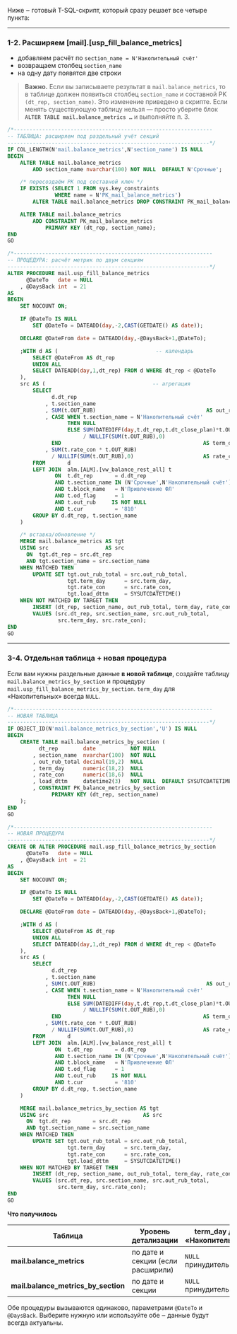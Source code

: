 Ниже ‒ готовый T-SQL-скрипт, который сразу решает все четыре пункта:

---

### 1-2. Расширяем **\[mail].\[usp\_fill\_balance\_metrics]**

* добавляем расчёт по `section_name = N'Накопительный счёт'`
* возвращаем столбец `section_name`
* на одну дату появятся две строки

> **Важно.** Если вы записываете результат в `mail.balance_metrics`, то в таблице
> должен появиться столбец `section_name` и составной PK `(dt_rep, section_name)`.
> Это изменение приведено в скрипте.
> Если менять существующую таблицу нельзя — просто уберите
> блок **`ALTER TABLE mail.balance_metrics …`** и выполняйте п. 3.

```sql
/*---------------------------------------------------------------
-- ТАБЛИЦА: расширяем под раздельный учёт секций
----------------------------------------------------------------*/
IF COL_LENGTH(N'mail.balance_metrics',N'section_name') IS NULL
BEGIN
    ALTER TABLE mail.balance_metrics
        ADD section_name nvarchar(100) NOT NULL  DEFAULT N'Срочные';

    /* пересоздаём PK под составной ключ */
    IF EXISTS (SELECT 1 FROM sys.key_constraints 
               WHERE name = N'PK_mail_balance_metrics')
        ALTER TABLE mail.balance_metrics DROP CONSTRAINT PK_mail_balance_metrics;

    ALTER TABLE mail.balance_metrics
        ADD CONSTRAINT PK_mail_balance_metrics
            PRIMARY KEY (dt_rep, section_name);
END
GO

/*---------------------------------------------------------------
-- ПРОЦЕДУРА: расчёт метрик по двум секциям
----------------------------------------------------------------*/
ALTER PROCEDURE mail.usp_fill_balance_metrics
      @DateTo   date = NULL
    , @DaysBack int  = 21
AS
BEGIN
    SET NOCOUNT ON;

    IF @DateTo IS NULL
        SET @DateTo = DATEADD(day,-2,CAST(GETDATE() AS date));

    DECLARE @DateFrom date = DATEADD(day,-@DaysBack+1,@DateTo);

    ;WITH d AS (                               -- календарь
        SELECT @DateFrom AS dt_rep
        UNION ALL
        SELECT DATEADD(day,1,dt_rep) FROM d WHERE dt_rep < @DateTo
    ),
    src AS (                                  -- агрегация
        SELECT
              d.dt_rep
            , t.section_name
            , SUM(t.OUT_RUB)                                   AS out_rub_total
            , CASE WHEN t.section_name = N'Накопительный счёт'
                   THEN NULL
                   ELSE SUM(DATEDIFF(day,t.dt_rep,t.dt_close_plan)*t.OUT_RUB)
                        / NULLIF(SUM(t.OUT_RUB),0)
              END                                             AS term_day
            , SUM(t.rate_con * t.OUT_RUB)
              / NULLIF(SUM(t.OUT_RUB),0)                      AS rate_con
        FROM       d
        LEFT JOIN  alm.[ALM].[vw_balance_rest_all] t
               ON  t.dt_rep       = d.dt_rep
               AND t.section_name IN (N'Срочные',N'Накопительный счёт')
               AND t.block_name   = N'Привлечение ФЛ'
               AND t.od_flag      = 1
               AND t.out_rub     IS NOT NULL
               AND t.cur          = '810'
        GROUP BY d.dt_rep, t.section_name
    )

    /* вставка/обновление */
    MERGE mail.balance_metrics AS tgt
    USING src                  AS src
      ON  tgt.dt_rep = src.dt_rep
      AND tgt.section_name = src.section_name
    WHEN MATCHED THEN
        UPDATE SET tgt.out_rub_total = src.out_rub_total,
                   tgt.term_day      = src.term_day,
                   tgt.rate_con      = src.rate_con,
                   tgt.load_dttm     = SYSUTCDATETIME()
    WHEN NOT MATCHED BY TARGET THEN
        INSERT (dt_rep, section_name, out_rub_total, term_day, rate_con)
        VALUES (src.dt_rep, src.section_name, src.out_rub_total,
                src.term_day, src.rate_con);
END
GO
```

---

### 3-4. Отдельная таблица + новая процедура

Если вам нужны раздельные данные **в новой таблице**, создайте таблицу
`mail.balance_metrics_by_section` и процедуру
`mail.usp_fill_balance_metrics_by_section`.
`term_day` для «Накопительных» всегда `NULL`.

```sql
/*---------------------------------------------------------------
-- НОВАЯ ТАБЛИЦА
----------------------------------------------------------------*/
IF OBJECT_ID(N'mail.balance_metrics_by_section','U') IS NULL
BEGIN
    CREATE TABLE mail.balance_metrics_by_section (
          dt_rep        date           NOT NULL
        , section_name  nvarchar(100)  NOT NULL
        , out_rub_total decimal(19,2)  NULL
        , term_day      numeric(18,2)  NULL
        , rate_con      numeric(18,6)  NULL
        , load_dttm     datetime2(3)   NOT NULL  DEFAULT SYSUTCDATETIME()
        , CONSTRAINT PK_balance_metrics_by_section
              PRIMARY KEY (dt_rep, section_name)
    );
END
GO

/*---------------------------------------------------------------
-- НОВАЯ ПРОЦЕДУРА
----------------------------------------------------------------*/
CREATE OR ALTER PROCEDURE mail.usp_fill_balance_metrics_by_section
      @DateTo   date = NULL
    , @DaysBack int  = 21
AS
BEGIN
    SET NOCOUNT ON;

    IF @DateTo IS NULL
        SET @DateTo = DATEADD(day,-2,CAST(GETDATE() AS date));

    DECLARE @DateFrom date = DATEADD(day,-@DaysBack+1,@DateTo);

    ;WITH d AS (
        SELECT @DateFrom AS dt_rep
        UNION ALL
        SELECT DATEADD(day,1,dt_rep) FROM d WHERE dt_rep < @DateTo
    ),
    src AS (
        SELECT
              d.dt_rep
            , t.section_name
            , SUM(t.OUT_RUB)                                   AS out_rub_total
            , CASE WHEN t.section_name = N'Накопительный счёт'
                   THEN NULL
                   ELSE SUM(DATEDIFF(day,t.dt_rep,t.dt_close_plan)*t.OUT_RUB)
                        / NULLIF(SUM(t.OUT_RUB),0)
              END                                             AS term_day
            , SUM(t.rate_con * t.OUT_RUB)
              / NULLIF(SUM(t.OUT_RUB),0)                      AS rate_con
        FROM       d
        LEFT JOIN  alm.[ALM].[vw_balance_rest_all] t
               ON  t.dt_rep       = d.dt_rep
               AND t.section_name IN (N'Срочные',N'Накопительный счёт')
               AND t.block_name   = N'Привлечение ФЛ'
               AND t.od_flag      = 1
               AND t.out_rub     IS NOT NULL
               AND t.cur          = '810'
        GROUP BY d.dt_rep, t.section_name
    )

    MERGE mail.balance_metrics_by_section AS tgt
    USING src                              AS src
      ON  tgt.dt_rep       = src.dt_rep
      AND tgt.section_name = src.section_name
    WHEN MATCHED THEN
        UPDATE SET tgt.out_rub_total = src.out_rub_total,
                   tgt.term_day      = src.term_day,
                   tgt.rate_con      = src.rate_con,
                   tgt.load_dttm     = SYSUTCDATETIME()
    WHEN NOT MATCHED BY TARGET THEN
        INSERT (dt_rep, section_name, out_rub_total, term_day, rate_con)
        VALUES (src.dt_rep, src.section_name, src.out_rub_total,
                src.term_day, src.rate_con);
END
GO
```

**Что получилось**

| Таблица                                | Уровень детализации               | term\_day для «Накопительных» |
| -------------------------------------- | --------------------------------- | ----------------------------- |
| **mail.balance\_metrics**              | по дате и секции (если расширили) | `NULL` принудительно          |
| **mail.balance\_metrics\_by\_section** | по дате и секции                  | `NULL` принудительно          |

Обе процедуры вызываются одинаково, параметрами `@DateTo` и `@DaysBack`.
Выберите нужную или используйте обе ‒ данные будут всегда актуальны.
